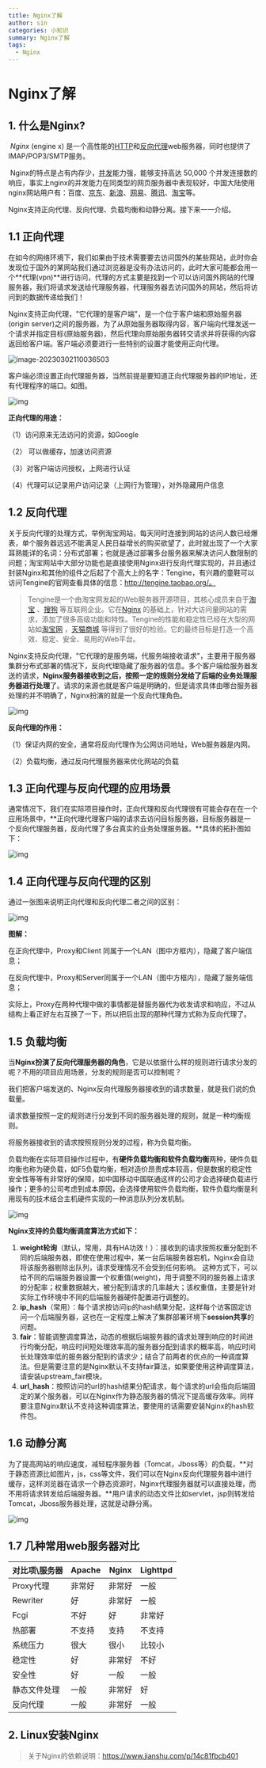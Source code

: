 ```yaml
---
title: Nginx了解
author: sin
categories: 小知识
summary: Nginx了解
tags: 
  - Nginx
---
```


# Nginx了解

## 1. 什么是Nginx?

​		*Nginx* (engine x) 是一个高性能的[HTTP](https://baike.baidu.com/item/HTTP)和[反向代理](https://baike.baidu.com/item/反向代理/7793488)web服务器，同时也提供了IMAP/POP3/SMTP服务。

​		Nginx的特点是占有内存少，[并发](https://baike.baidu.com/item/并发/11024806)能力强，能够支持高达 50,000 个并发连接数的响应，事实上nginx的并发能力在同类型的网页服务器中表现较好，中国大陆使用nginx网站用户有：百度、[京东](https://baike.baidu.com/item/京东/210931)、[新浪](https://baike.baidu.com/item/新浪/125692)、[网易](https://baike.baidu.com/item/网易/185754)、[腾讯](https://baike.baidu.com/item/腾讯/112204)、[淘宝](https://baike.baidu.com/item/淘宝/145661)等。

​		Nginx支持正向代理、反向代理、负载均衡和动静分离。接下来一一介绍。

## 1.1 正向代理

​		在如今的网络环境下，我们如果由于技术需要要去访问国外的某些网站，此时你会发现位于国外的某网站我们通过浏览器是没有办法访问的，此时大家可能都会用一个**代理(vpn)**进行访问，代理的方式主要是找到一个可以访问国外网站的代理服务器，我们将请求发送给代理服务器，代理服务器去访问国外的网站，然后将访问到的数据传递给我们！

​		Nginx支持正向代理，"它代理的是客户端"，是一个位于客户端和原始服务器(origin server)之间的服务器，为了从原始服务器取得内容，客户端向代理发送一个请求并指定目标(原始服务器)，然后代理向原始服务器转交请求并将获得的内容返回给客户端。客户端必须要进行一些特别的设置才能使用正向代理。

<img src="https://raw.githubusercontent.com/c-sin7/picgoIMG/main/image-20230302110036503.png" alt="image-20230302110036503"  />

客户端必须设置正向代理服务器，当然前提是要知道正向代理服务器的IP地址，还有代理程序的端口。如图。

![img](https://raw.githubusercontent.com/c-sin7/picgoIMG/main/1614601035172-eea2a1ad-7f1b-4b53-8dd8-a6f8578d95b8.png)

**正向代理的用途：**

（1）访问原来无法访问的资源，如Google

（2） 可以做缓存，加速访问资源

（3）对客户端访问授权，上网进行认证

（4）代理可以记录用户访问记录（上网行为管理），对外隐藏用户信息

## 1.2 反向代理

​		关于反向代理的处理方式，举例淘宝网站，每天同时连接到网站的访问人数已经爆表，单个服务器远远不能满足人民日益增长的购买欲望了，此时就出现了一个大家耳熟能详的名词：分布式部署；也就是通过部署多台服务器来解决访问人数限制的问题；淘宝网站中大部分功能也是直接使用Nginx进行反向代理实现的，并且通过封装Nginx和其他的组件之后起了个高大上的名字：Tengine，有兴趣的童鞋可以访问Tengine的官网查看具体的信息：http://tengine.taobao.org/。

> Tengine是一个由淘宝网发起的Web服务器开源项目，其核心成员来自于[淘宝](http://www.taobao.com/) 、[搜狗](http://www.sogou.com/) 等互联网企业。它在[Nginx](http://nginx.org/) 的基础上，针对大访问量网站的需求，添加了很多高级功能和特性。Tengine的性能和稳定性已经在大型的网站如[淘宝网](http://www.taobao.com/) ，[天猫商城](http://www.tmall.com/) 等得到了很好的检验。它的最终目标是打造一个高效、稳定、安全、易用的Web平台。
>

​		Nginx支持反向代理，"它代理的是服务端，代服务端接收请求"，主要用于服务器集群分布式部署的情况下，反向代理隐藏了服务器的信息。多个客户端给服务器发送的请求，**Nginx服务器接收到之后，按照一定的规则分发给了后端的业务处理服务器进行处理**了。请求的来源也就是客户端是明确的，但是请求具体由哪台服务器处理的并不明确了，Nginx扮演的就是一个反向代理角色。

![img](https://raw.githubusercontent.com/c-sin7/picgoIMG/main/1614601035335-708a9d56-29ed-4ed8-9fa3-8604758f20e0.png)



**反向代理的作用：**

（1）保证内网的安全，通常将反向代理作为公网访问地址，Web服务器是内网。

（2）负载均衡，通过反向代理服务器来优化网站的负载

## 1.3 正向代理与反向代理的应用场景

通常情况下，我们在实际项目操作时，正向代理和反向代理很有可能会存在在一个应用场景中，**正向代理代理客户端的请求去访问目标服务器，目标服务器是一个反向代理服务器，反向代理了多台真实的业务处理服务器。**具体的拓扑图如下：

![img](https://raw.githubusercontent.com/c-sin7/picgoIMG/main/1614601035276-64a46660-e97c-4186-aba2-c9d533a28a87.png)



## 1.4 正向代理与反向代理的区别

通过一张图来说明正向代理和反向代理二者之间的区别：



![img](https://raw.githubusercontent.com/c-sin7/picgoIMG/main/1614601035284-7676d4e1-1895-4435-b3a2-3ab1c9195c7d.png)



**图解：**

在正向代理中，Proxy和Client 同属于一个LAN（图中方框内），隐藏了客户端信息；

在反向代理中，Proxy和Server同属于一个LAN（图中方框内），隐藏了服务端信息；

实际上，Proxy在两种代理中做的事情都是替服务器代为收发请求和响应，不过从结构上看正好左右互换了一下，所以把后出现的那种代理方式称为反向代理了。

## 1.5 负载均衡

当**Nginx扮演了反向代理服务器的角色**，它是以依据什么样的规则进行请求分发的呢？不用的项目应用场景，分发的规则是否可以控制呢？

我们把客户端发送的、Nginx反向代理服务器接收到的请求数量，就是我们说的负载量。

请求数量按照一定的规则进行分发到不同的服务器处理的规则，就是一种均衡规则。

将服务器接收到的请求按照规则分发的过程，称为负载均衡。

负载均衡在实际项目操作过程中，有**硬件负载均衡和软件负载均衡**两种，硬件负载均衡也称为硬负载，如F5负载均衡，相对造价昂贵成本较高，但是数据的稳定性安全性等等有非常好的保障，如中国移动中国联通这样的公司才会选择硬负载进行操作；更多的公司考虑到成本原因，会选择使用软件负载均衡，软件负载均衡是利用现有的技术结合主机硬件实现的一种消息队列分发机制。

![img](https://raw.githubusercontent.com/c-sin7/picgoIMG/main/1614601035715-45ff166b-1cd0-497c-92f2-43fc237fed5f.png)



**Nginx支持的负载均衡调度算法方式如下：**

1. **weight轮询**（默认，常用，具有HA功效！）：接收到的请求按照权重分配到不同的后端服务器，即使在使用过程中，某一台后端服务器宕机，Nginx会自动将该服务器剔除出队列，请求受理情况不会受到任何影响。 这种方式下，可以给不同的后端服务器设置一个权重值(weight)，用于调整不同的服务器上请求的分配率；权重数据越大，被分配到请求的几率越大；该权重值，主要是针对实际工作环境中不同的后端服务器硬件配置进行调整的。
2. **ip_hash**（常用）：每个请求按访问ip的hash结果分配，这样每个访客固定访问一个后端服务器，这也在一定程度上解决了集群部署环境下**session共享**的问题。
3. **fair**：智能调整调度算法，动态的根据后端服务器的请求处理到响应的时间进行均衡分配，响应时间短处理效率高的服务器分配到请求的概率高，响应时间长处理效率低的服务器分配到的请求少；结合了前两者的优点的一种调度算法。但是需要注意的是Nginx默认不支持fair算法，如果要使用这种调度算法，请安装upstream_fair模块。
4. **url_hash**：按照访问的url的hash结果分配请求，每个请求的url会指向后端固定的某个服务器，可以在Nginx作为静态服务器的情况下提高缓存效率。同样要注意Nginx默认不支持这种调度算法，要使用的话需要安装Nginx的hash软件包。

## 1.6 动静分离

​		为了提高网站的响应速度，减轻程序服务器（Tomcat，Jboss等）的负载，**对于静态资源比如图片，js，css等文件，我们可以在Nginx反向代理服务器中进行缓存，这样浏览器在请求一个静态资源时，Nginx代理服务器就可以直接处理，而不用将请求转发给后端服务器。**用户请求的动态文件比如servlet，jsp则转发给Tomcat，Jboss服务器处理，这就是动静分离。

![img](https://raw.githubusercontent.com/c-sin7/picgoIMG/main/1614601035199-3b5a8b4d-d447-4de8-a9f8-5ad24efd64be.png)



## 1.7 几种常用web服务器对比

| **对比项\服务器** | **Apache** | **Nginx** | **Lighttpd** |
| ----------------- | ---------- | --------- | ------------ |
| Proxy代理         | 非常好     | 非常好    | 一般         |
| Rewriter          | 好         | 非常好    | 一般         |
| Fcgi              | 不好       | 好        | 非常好       |
| 热部署            | 不支持     | 支持      | 不支持       |
| 系统压力          | 很大       | 很小      | 比较小       |
| 稳定性            | 好         | 非常好    | 不好         |
| 安全性            | 好         | 一般      | 一般         |
| 静态文件处理      | 一般       | 非常好    | 好           |
| 反向代理          | 一般       | 非常好    | 一般         |

## 2. Linux安装Nginx

> 关于Nginx的依赖说明：https://www.jianshu.com/p/14c81fbcb401
